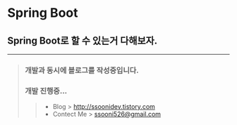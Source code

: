 Spring Boot
======
## Spring Boot로 할 수 있는거 다해보자.
-------
>### 개발과 동시에 블로그를 작성중입니다.
>### 개발 진행중...
>>* Blog > http://ssoonidev.tistory.com
>>* Contect Me > ssooni526@gmail.com
